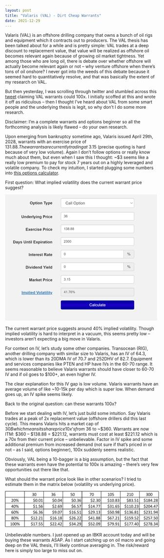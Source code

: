 ```yaml
---
layout: post
title: "Valaris (VAL) - Dirt Cheap Warrants"
date: 2021-12-29
---
```

Valaris (VAL) is an offshore drilling company that owns a bunch of oil rigs and equipment which it contracts out to producers. The VAL thesis has been talked about for a while and is pretty simple: VAL trades at a deep discount to replacement value, that value will be realized as offshore oil becomes relevant again because of growing oil market tightness. Yet among those who are long oil, there is debate over whether offshore will actually become relevant again or not – why venture offshore when there’s tons of oil onshore? I never got into the weeds of this debate because it seemed hard to quantitatively resolve, and that was basically the extent of my research on VAL.  

But then yesterday, I was scrolling through twitter and stumbled across this <a href="https://twitter.com/intothegossan/status/1475880916052414466">tweet</a> claiming VAL warrants could 100x. I initially scoffed at this and wrote it off as ridiculous – then I thought I’ve heard about VAL from some smart people and the underlying thesis is legit, so why don’t I do some more research.

Disclaimer: I’m a complete warrants and options beginner so all the forthcoming analysis is likely flawed – do your own research. 

Upon emerging from bankruptcy sometime ago, Valaris issued April 29th, 2028, warrants with an exercise price of $131.88. The warrants are currently trading at ~$3.15 (precise quoting is hard because of very low volume). Again I don’t follow options or really know much about them, but even when I saw this I thought: ~$3 seems like a really low premium to pay for stock 7 years out on a highly leveraged and volatile company. To check my intuition, I started plugging some numbers into <a href="http://www.option-price.com/index.php">this options calculator</a>.

First question: What implied volatility does the current warrant price suggest?

![IV on VAL warrants](../files/val_warrants.png)
 
The current warrant price suggests around 40% implied volatility. Though implied volatility is hard to interpret in a vacuum, this seems pretty low – investors aren’t expecting a big move in Valaris. 

For context on IV, let’s study some other companies. Transocean (RIG), another drilling company with similar size to Valaris, has an IV of 64.3, which is lower than its 20DMA IV of 70.7 and 252DHV of 82.7. Equipment and services companies like PTEN and HP have IVs in the 60-70 range. It seems reasonable to believe Valaris warrants should have closer to 60-70 IV and if oil goes to $100+, an even higher IV. 

The clear explanation for this IV gap is low volume. Valaris warrants have an average volume of like ~10-15k per day which is super low. When demand goes up, an IV spike seems likely. 

Back to the original question: can these warrants 100x? 

Before we start dealing with IV, let’s just build some intuition. Say Valaris trades at a peak of 2x replacement value (offshore drillers did this last cycle). This means Valaris hits a market cap of $30B which means its share price 10x’s from ~$36 to ~$360. Warrants are now ITM: $360 – $138.88 = $221.12, warrants must cost at least $221.12 which is a 70x from their current price – unbelievable. Factor in IV spike and some additional premium from increased demand (not sure if that’s priced in or not – as I said, options beginner), 100x suddenly seems realistic. 

Obviously, VAL being a 10-bagger is a big assumption, but the fact that these warrants even have the potential to 100x is amazing – there’s very few opportunities out there like that. 

What should the warrant price look like in other scenarios? I tried to estimate them in the matrix below (volatility vs underlying price). 

![warrant pricing matrix](../files/warrant_matrix.png)

Unbelievable numbers. I just opened up an IBKR account today and will be buying these warrants ASAP. As I start catching up on oil macro and going deep on the VAL thesis, I’ll likely continue averaging in. The risk/reward here is simply too large to miss out on. 
